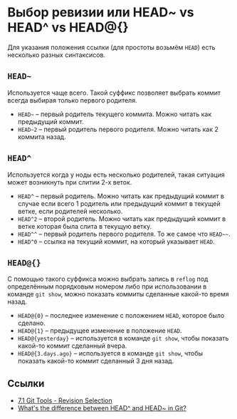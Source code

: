 # Выбор ревизии или HEAD~ vs HEAD^ vs HEAD@{}

Для указания положения ссылки (для простоты возьмём `HEAD`) есть несколько разных синтаксисов.

## `HEAD~`

Используется чаще всего. Такой суффикс позволяет выбрать коммит всегда выбирая только первого родителя.

- `HEAD~` – первый родитель текущего коммита. Можно читать как предыдущий коммит.
- `HEAD~2` – первый родитель первого родителя. Можно читать как 2 коммита назад.

## `HEAD^`

Используется когда у ноды есть несколько родителей, такая ситуация может возникнуть при слитии 2-х веток.

- `HEAD^` – первый родитель. Можно читать как предыдущий коммит в случае если всего 1 родитель или предыдущий коммит в текущей ветке, если родителей несколько.
- `HEAD^2` – второй родитель. Можно читать как предыдущий коммит в ветке которая была слита в текущую ветку.
- `HEAD^^` – первый родитель первого родителя. То же самое что `HEAD~~`.
- `HEAD^0` – ссылка на текущий коммит, на который указывает `HEAD`.

## `HEAD@{}`

С помощью такого суффикса можно выбрать запись в `reflog` под определённым порядковым номером либо при использовании в команде `git show`, можно показать коммиты сделанные какой-то время назад.

- `HEAD@{0}` – последнее изменение с положением `HEAD`, которое было сделано.
- `HEAD@{1}` – предыдущее изменение в положение `HEAD`.
- `HEAD@{yesterday}` – используется в команде `git show`, чтобы показать какой-то коммит сделанный вчера.
- `HEAD@{3.days.ago}` – используется в команде `git show`, чтобы показать какой-то коммит сделанный 3 дня назад.

## Ссылки

- [7.1 Git Tools - Revision Selection](https://git-scm.com/book/en/v2/Git-Tools-Revision-Selection)
- [What's the difference between HEAD^ and HEAD~ in Git?](https://stackoverflow.com/a/2222920)
